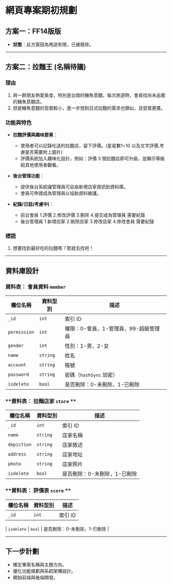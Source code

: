 # 網頁專案期初規劃

## 方案一：FF14版版
- **狀態**：此方案因為用途有限，已被廢除。

---

## 方案二：拉麵王 (名稱待議)

### **理由**
1. 與一群朋友熱愛美食，特別是台南的鱔魚意麵。每次旅遊時，會尋找尚未品嘗的鱔魚意麵店。
2. 但是鱔魚意麵的受眾較小，進一步想到日式拉麵的需求也類似，且受眾更廣。

### **功能與特色**
- **拉麵評價與趣味要素**：
  - 使用者可以記錄吃過的拉麵店，留下評價。(星星數1~10 以及文字評價,考慮是否需要附上圖片)
  - 評價系統加入趣味化設計，例如：評價 3 間拉麵店即可升級，並顯示等級給其他使用者觀看。
- **後台管理功能**：
  - 提供後台系統讓管理員可自由新增店家資訊到資料庫。
  - 會員可申請成為管理員以協助資料維護。
  
- **紀錄/日誌(考慮中)**：
  - 前台會員 1.評價 2.修改評價 3.刪除 4.提交成為管理員 需要紀錄
  - 後台管理員 1.新增店家 2.刪除店家 3.修改店家 4.修改會員 需要紀錄

### **標語**
1. 想要找到最好吃的拉麵嗎？那就去找吧！

---

## 資料庫設計

### **資料表： 會員資料 `member`**
| 欄位名稱    | 資料型別 | 描述                         |
|-------------|----------|------------------------------|
| `_id`       | `int`    | 索引 ID                     |
| `permission`| `int`    | 權限：0-會員，1-管理員，99-超級管理員 |
| `gender`    | `int`    | 性別：1-男，2-女             |
| `name`      | `string` | 姓名                        |
| `account`   | `string` | 帳號                        |
| `password`  | `string` | 密碼（`hashSync` 加密）     |
| `isdelete`  | `bool`   | 是否刪除：0-未刪除，1-已刪除 |

### **資料表： 拉麵店家 `store` **
| 欄位名稱    | 資料型別 | 描述                         |
|-------------|----------|------------------------------|
| `_id`       | `int`    | 索引 ID                     |
| `name`| `string`       | 店家名稱 |
| `depiction`| `string`  | 店家敘述 |
| `address`| `string`    | 店家地址 |
| `photo`| `string`      | 店家照片 |
| `isdelete`  | `bool`   | 是否刪除：0-未刪除，1-已刪除 |

### **資料表： 評價表 `score` **
| 欄位名稱    | 資料型別 | 描述                         |
|-------------|----------|------------------------------|
| `_id`       | `int`    | 索引 ID                     |

| `isdelete`  | `bool`   | 是否刪除：0-未刪除，1-已刪除 |

---

## 下一步計劃
- 確定專案名稱與主題方向。
- 優化功能規劃與系統架構設計。
- 開始前端與後端開發。